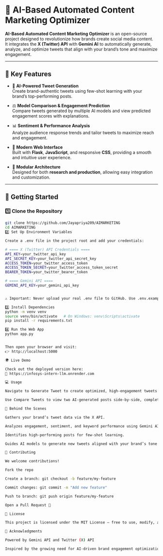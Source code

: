 # 🌟 AI-Based Automated Content Marketing Optimizer  

**AI-Based Automated Content Marketing Optimizer** is an open-source project designed to revolutionize how brands create social media content.  
It integrates the **X (Twitter) API** with **Gemini AI** to automatically generate, analyze, and optimize tweets that align with your brand’s tone and maximize engagement.  

---

## 🚀 Key Features  

- 💬 **AI-Powered Tweet Generation**  
  Create brand-authentic tweets using few-shot learning with your brand’s top-performing posts.  

- ⚖️ **Model Comparison & Engagement Prediction**  
  Compare tweets generated by multiple AI models and view predicted engagement scores with explanations.  

- 📊 **Sentiment & Performance Analysis**  
  Analyze audience response trends and tailor tweets to maximize reach and engagement.  

- 🎨 **Modern Web Interface**  
  Built with **Flask**, **JavaScript**, and responsive **CSS**, providing a smooth and intuitive user experience.  

- 🧩 **Modular Architecture**  
  Designed for both **research and production**, allowing easy integration and customization.  

---

## 🌱 Getting Started  

### 1️⃣ Clone the Repository  
```bash
git clone https://github.com/Jayapriya209/AIMARKETING
cd AIMARKETING
2️⃣ Set Up Environment Variables

Create a .env file in the project root and add your credentials:

# ==== X (Twitter) API Credentials ====
API_KEY=your_twitter_api_key
API_SECRET_KEY=your_twitter_api_secret_key
ACCESS_TOKEN=your_twitter_access_token
ACCESS_TOKEN_SECRET=your_twitter_access_token_secret
BEARER_TOKEN=your_twitter_bearer_token

# ==== Gemini API ====
GEMINI_API_KEY=your_gemini_api_key


⚠️ Important: Never upload your real .env file to GitHub. Use .env.example as a template.

3️⃣ Install Dependencies
python -m venv venv
source venv/bin/activate   # On Windows: venv\Scripts\activate
pip install -r requirements.txt

4️⃣ Run the Web App
python app.py


Then open your browser and visit:
👉 http://localhost:5000

🌍 Live Demo

Check out the deployed version here:
🔗 https://infosys-intern-llm.onrender.com

💻 Usage

Navigate to Generate Tweet to create optimized, high-engagement tweets.

Use Compare Tweets to view two AI-generated posts side-by-side, complete with sentiment, engagement insights, and predicted winner.

🧠 Behind the Scenes

Gathers your brand’s tweet data via the X API.

Analyzes engagement, sentiment, and keyword performance using Gemini AI.

Identifies high-performing posts for few-shot learning.

Guides AI models to generate new tweets aligned with your brand’s tone and audience preferences.

🤝 Contributing

We welcome contributions!

Fork the repo

Create a branch: git checkout -b feature/my-feature

Commit changes: git commit -m "Add new feature"

Push to branch: git push origin feature/my-feature

Open a Pull Request 🎉

📜 License

This project is licensed under the MIT License – free to use, modify, and distribute with attribution.

🌟 Acknowledgments

Powered by Gemini API and Twitter (X) API

Inspired by the growing need for AI-driven brand engagement optimization
